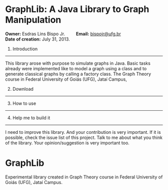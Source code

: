 GraphLib: A Java Library to Graph Manipulation
==============
**Owner:** Esdras Lins Bispo Jr. &nbsp; &nbsp; &nbsp; &nbsp; **Email:** bispojr@ufg.br <br>
**Date of creation:** July 31, 2013.


1. Introduction
-------------

This library arose with purpose to simulate graphs in Java. Basic tasks already were implemented like to model a graph using a class and to generate classical graphs by calling a factory class.  The Graph Theory course in Federal University of Goiás (UFG), Jataí Campus, 

2. Download
-------------

3. How to use
-------------

4. Help me to build it
-------------

I need to improve this library. And your contribution is very important. If it is possible, check the issue list of this project. Talk to me about what you think of the library. Your opinion/suggestion is very important too.

GraphLib
=========

Experimental library created in Graph Theory course in Federal University of Goiás (UFG), Jataí Campus.
